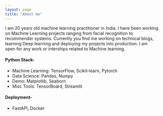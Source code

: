 ```yaml
---
layout: page
title: "About me"
---
```

 
I am 20 years old machine learning practitioner in India. I have been working on Machine Learning projects ranging from facial recognition to recommender systems. Currently you find me working on technical blogs, learning Deep learning and deploying my projects into production. I am open for any work or interships related to Machine learning.

#### Python Stack-

* Machine Learning: TensorFlow, Scikit-learn, Pytorch
* Data Science: Pandas, Numpy
* Demo: Matplotlib, Seaborn
* Misc Tools: TensorBoard, Streamlit

#### Deployment-
* FastAPI, Docker
